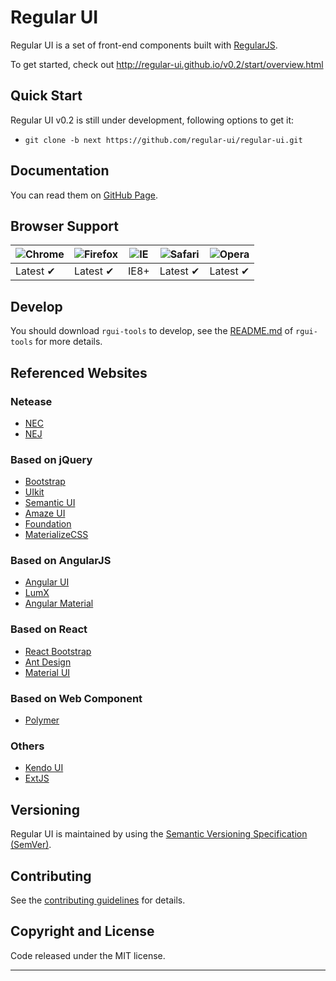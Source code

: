 # Regular UI

Regular UI is a set of front-end components built with [RegularJS][RegularJS].

To get started, check out http://regular-ui.github.io/v0.2/start/overview.html

## Quick Start

Regular UI v0.2 is still under development, following options to get it:

- `git clone -b next https://github.com/regular-ui/regular-ui.git`

## Documentation

You can read them on [GitHub Page][documentation].

## Browser Support

| ![Chrome](https://raw.github.com/alrra/browser-logos/master/chrome/chrome_48x48.png) | ![Firefox](https://raw.github.com/alrra/browser-logos/master/firefox/firefox_48x48.png) | ![IE](https://raw.github.com/alrra/browser-logos/master/internet-explorer/internet-explorer_48x48.png) | ![Safari](https://raw.github.com/alrra/browser-logos/master/safari/safari_48x48.png) | ![Opera](https://raw.github.com/alrra/browser-logos/master/opera/opera_48x48.png) |
| --- | --- | --- | --- | --- |
| Latest ✔ | Latest ✔ | IE8+ | Latest ✔ | Latest ✔ |

## Develop

You should download `rgui-tools` to develop, see the [README.md][rgui-tools] of `rgui-tools` for more details.

## Referenced Websites

### Netease
- [NEC](http://nec.netease.com)
- [NEJ](http://nej.netease.com)

### Based on jQuery
- [Bootstrap](http://v3.bootcss.com)
- [UIkit](http://www.getuikit.net)
- [Semantic UI](http://semantic-ui.com)
- [Amaze UI](http://amazeui.org)
- [Foundation](http://foundation.zurb.com)
- [MaterializeCSS](http://materializecss.com)

### Based on AngularJS
- [Angular UI](https://angular-ui.github.io)
- [LumX](http://ui.lumapps.com)
- [Angular Material](https://material.angularjs.org)

### Based on React
- [React Bootstrap](http://react-bootstrap.github.io/components.html)
- [Ant Design](http://ant.design)
- [Material UI](http://www.material-ui.com)

### Based on Web Component
- [Polymer](https://www.polymer-project.org)

### Others
- [Kendo UI](http://demos.telerik.com/kendo-ui)
- [ExtJS](http://docs.sencha.com/extjs/4.0.7)

## Versioning

Regular UI is maintained by using the [Semantic Versioning Specification (SemVer)][SemVer].

## Contributing

See the [contributing guidelines][contributing] for details.

## Copyright and License

Code released under the MIT license. 

------

[documentation]: http://regular-ui.github.io/v0.2/
[rgui-tools]: https://github.com/regular-ui/rgui-tools
[contributing]: https://github.com/regular-ui/regular-ui/blob/master/CONTRIBUTING.md

[RegularJS]: https://github.com/regularjs/regular
[SemVer]: http://semver.org
